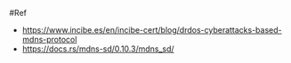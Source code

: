 #Ref

- https://www.incibe.es/en/incibe-cert/blog/drdos-cyberattacks-based-mdns-protocol  
- https://docs.rs/mdns-sd/0.10.3/mdns_sd/